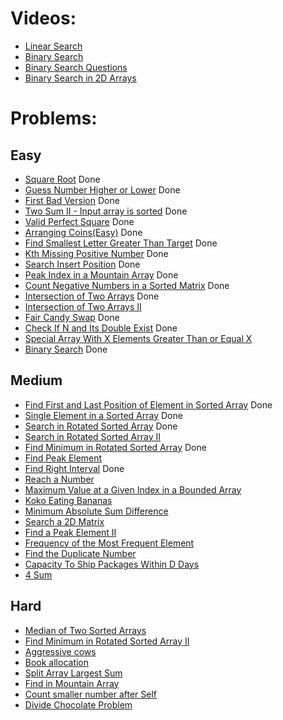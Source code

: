 # Videos:
- [Linear Search](https://youtu.be/_HRA37X8N_Q)
- [Binary Search](https://youtu.be/f6UU7V3szVw)
- [Binary Search Questions](https://youtu.be/W9QJ8HaRvJQ)
- [Binary Search in 2D Arrays](https://youtu.be/enI_KyGLYPo)

# Problems:

## Easy
- [Square Root](https://leetcode.com/problems/sqrtx/) Done
- [Guess Number Higher or Lower](https://leetcode.com/problems/guess-number-higher-or-lower/) Done
- [First Bad Version](https://leetcode.com/problems/first-bad-version/) Done
- [Two Sum II - Input array is sorted](https://leetcode.com/problems/two-sum-ii-input-array-is-sorted/) Done
- [Valid Perfect Square](https://leetcode.com/problems/valid-perfect-square/) Done
- [Arranging Coins(Easy)](https://leetcode.com/problems/arranging-coins/) Done
- [Find Smallest Letter Greater Than Target](https://leetcode.com/problems/find-smallest-letter-greater-than-target/) Done
- [Kth Missing Positive Number](https://leetcode.com/problems/kth-missing-positive-number/) Done
- [Search Insert Position](https://leetcode.com/problems/search-insert-position/) Done
- [Peak Index in a Mountain Array](https://leetcode.com/problems/peak-index-in-a-mountain-array/) Done
- [Count Negative Numbers in a Sorted Matrix](https://leetcode.com/problems/count-negative-numbers-in-a-sorted-matrix/) Done
- [Intersection of Two Arrays](https://leetcode.com/problems/intersection-of-two-arrays/) Done
- [Intersection of Two Arrays II](https://leetcode.com/problems/intersection-of-two-arrays-ii/)
- [Fair Candy Swap](https://leetcode.com/problems/fair-candy-swap/) Done
- [Check If N and Its Double Exist](https://leetcode.com/problems/check-if-n-and-its-double-exist/) Done
- [Special Array With X Elements Greater Than or Equal X](https://leetcode.com/problems/special-array-with-x-elements-greater-than-or-equal-x/)
- [Binary Search](https://leetcode.com/problems/binary-search/) Done

## Medium
- [Find First and Last Position of Element in Sorted Array](https://leetcode.com/problems/find-first-and-last-position-of-element-in-sorted-array/) Done
- [Single Element in a Sorted Array](https://leetcode.com/problems/single-element-in-a-sorted-array/) Done
- [Search in Rotated Sorted Array](https://leetcode.com/problems/search-in-rotated-sorted-array/) Done
- [Search in Rotated Sorted Array II](https://leetcode.com/problems/search-in-rotated-sorted-array-ii/)
- [Find Minimum in Rotated Sorted Array](https://leetcode.com/problems/find-minimum-in-rotated-sorted-array/) Done
- [Find Peak Element](https://leetcode.com/problems/find-peak-element/)
- [Find Right Interval](https://leetcode.com/problems/find-right-interval/) Done
- [Reach a Number](https://leetcode.com/problems/reach-a-number/)
- [Maximum Value at a Given Index in a Bounded Array](https://leetcode.com/problems/maximum-value-at-a-given-index-in-a-bounded-array/)
- [Koko Eating Bananas](https://leetcode.com/problems/koko-eating-bananas/)
- [Minimum Absolute Sum Difference](https://leetcode.com/problems/minimum-absolute-sum-difference/)
- [Search a 2D Matrix](https://leetcode.com/problems/search-a-2d-matrix/)
- [Find a Peak Element II](https://leetcode.com/problems/find-a-peak-element-ii/)
- [Frequency of the Most Frequent Element](https://leetcode.com/problems/frequency-of-the-most-frequent-element/)
- [Find the Duplicate Number](https://leetcode.com/problems/find-the-duplicate-number/)
- [Capacity To Ship Packages Within D Days](https://leetcode.com/problems/capacity-to-ship-packages-within-d-days/)
- [4 Sum](https://leetcode.com/problems/4sum/)

## Hard
- [Median of Two Sorted Arrays](https://leetcode.com/problems/median-of-two-sorted-arrays/)
- [Find Minimum in Rotated Sorted Array II](https://leetcode.com/problems/find-minimum-in-rotated-sorted-array-ii/)
- [Aggressive cows](https://www.spoj.com/problems/AGGRCOW/)
- [Book allocation](https://www.geeksforgeeks.org/allocate-minimum-number-pages/)
- [Split Array Largest Sum](https://leetcode.com/problems/split-array-largest-sum/)
- [Find in Mountain Array](https://leetcode.com/problems/find-in-mountain-array/)
- [Count smaller number after Self](https://leetcode.com/problems/count-of-smaller-numbers-after-self/)
- [Divide Chocolate Problem](https://curiouschild.github.io/leetcode/2019/06/21/divide-chocolate.html)
